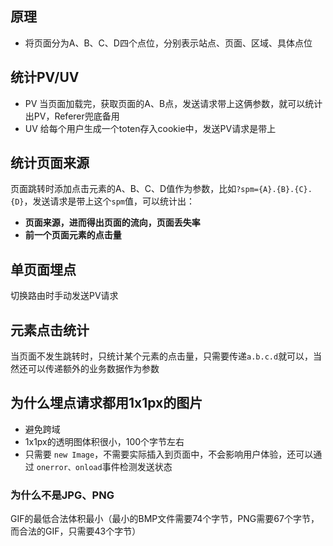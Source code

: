 ## 原理
- 将页面分为A、B、C、D四个点位，分别表示站点、页面、区域、具体点位
## 统计PV/UV
- PV
  当页面加载完，获取页面的A、B点，发送请求带上这俩参数，就可以统计出PV，Referer兜底备用
- UV
  给每个用户生成一个toten存入cookie中，发送PV请求是带上
## 统计页面来源
页面跳转时添加点击元素的A、B、C、D值作为参数，比如`?spm={A}.{B}.{C}.{D}`，发送请求是带上这个`spm`值，可以统计出：
- **页面来源，进而得出页面的流向，页面丢失率**
- **前一个页面元素的点击量**

## 单页面埋点
切换路由时手动发送PV请求

## 元素点击统计
当页面不发生跳转时，只统计某个元素的点击量，只需要传递`a.b.c.d`就可以，当然还可以传递额外的业务数据作为参数

## 为什么埋点请求都用1x1px的图片
- 避免跨域
- 1x1px的透明图体积很小，100个字节左右
- 只需要 `new Image`，不需要实际插入到页面中，不会影响用户体验，还可以通过 `onerror、onload`事件检测发送状态

### 为什么不是JPG、PNG
GIF的最低合法体积最小（最小的BMP文件需要74个字节，PNG需要67个字节，而合法的GIF，只需要43个字节）